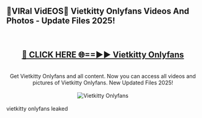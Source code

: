 <h2>🔴VIRal VidEOS🔴 Vietkitty Onlyfans Videos And Photos - Update Files 2025!</h2>
<br>
<div align="center">
<h2><a href="https://virallinks.top/odZfE0" rel="nofollow">🔴 CLICK HERE 🌐==►► Vietkitty Onlyfans</a></h2>
<br>
Get Vietkitty Onlyfans and all content. Now you can access all videos and pictures of Vietkitty Onlyfans. New Updated Files 2025!
<br>
<br>
<a href="https://virallinks.top/odZfE0" rel="nofollow" data-target="animated-image.originalLink"><img src="https://i.imgur.com/dJHk4Zq.gif)" alt="Vietkitty Onlyfans" style="max-width: 100%; display: inline-block;" data-target="animated-image.originalImage"></a>
</div>
<br>
vietkitty onlyfans leaked